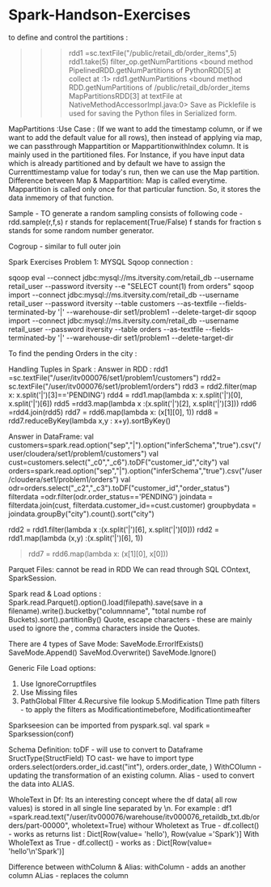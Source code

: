# Spark-Handson-Exercises
to define and control the partitions :
>>> rdd1 =sc.textFile("/public/retail_db/order_items",5)
>>> rdd1.take(5)
>>> filter_op.getNumPartitions
<bound method PipelinedRDD.getNumPartitions of PythonRDD[5] at collect at <stdin>:1>
>>> rdd1.getNumPartitions
<bound method RDD.getNumPartitions of /public/retail_db/order_items MapPartitionsRDD[3] at textFile at NativeMethodAccessorImpl.java:0>
Save as Picklefile is used for saving the Python files in Serialized form.
  
MapPartitions :Use Case : (If we want to add the timestamp column, or if we want to add the default value for all rows), then instead of applying via map, we can passthrough Mappartition or MappartitionwithIndex column.
  It is mainly used in the partitioned files. For Instance, if you have input data which is already partitioned and by default we have to assign the Currenttimestamp value for today's run, then we can use the Map partition.
  Difference between Map & Mappartition:
  Map is called everytime. Mappartition is called only once for that particular function.
 So, it stores the data inmemory of that function.
  
  Sample - TO generate a random sampling
  consists of following code - rdd.sample(r,f,s)
  r stands for replacement(True/False)
  f stands for fraction
  s stands for some random number generator.
  
  Cogroup - similar to full outer join
  
  Spark Exercises Problem 1:
  MYSQL Sqoop connection :
  
   sqoop eval --connect jdbc:mysql://ms.itversity.com/retail_db --username retail_user --password itversity --e "SELECT count(1) from orders"
     sqoop import --connect jdbc:mysql://ms.itversity.com/retail_db --username retail_user --password itversity --table customers --as-textfile --fields-terminated-by '|' --warehouse-dir set1/problem1 --delete-target-dir
  sqoop import --connect jdbc:mysql://ms.itversity.com/retail_db --username retail_user --password itversity --table orders --as-textfile --fields-terminated-by '|' --warehouse-dir set1/problem1 --delete-target-dir
  
  To find the pending Orders in the city :
  
  Handling Tuples in Spark :
  Answer in RDD :
  rdd1 =sc.textFile("/user/itv000076/set1/problem1/customers")
  rdd2= sc.textFile("/user/itv000076/set1/problem1/orders")
   rdd3 = rdd2.filter(map x: x.split('|')[3]=='PENDING')
  rdd4 = rdd1.map(lambda x: x.split('|')[0], x.split('|')[6])
  rdd5 =rdd3.map(lambda x :(x.split('|')[2], x.split('|')[3]))
 rdd6 =rdd4.join(rdd5)
   rdd7 = rdd6.map(lambda x: (x[1][0], 1))
 rdd8 = rdd7.reduceByKey(lambda x,y : x+y).sortByKey()
  
  Answer in DataFrame:
val customers=spark.read.option("sep","|").option("inferSchema","true").csv("/user/cloudera/set1/problem1/customers")
val cust=customers.select("_c0","_c6").toDF("customer_id","city")
val orders=spark.read.option("sep","|").option("inferSchema","true").csv("/user/cloudera/set1/problem1/orders")
val odr=orders.select("_c2","_c3").toDF("customer_id","order_status")  
 filterdata =odr.filter(odr.order_status=='PENDING')
  joindata = filterdata.join(cust, filterdata.customer_id==cust.customer)
groupbydata = joindata.groupBy("city").count().sort("city")

  
  
  


  rdd2 = rdd1.filter(lambda x :(x.split('|')[6], x.split('|')[0]))
 rdd2 = rdd1.map(lambda (x,y) :(x.split('|')[6], 1))

  > rdd7 = rdd6.map(lambda x: (x[1][0], x[0]))
  
  
  Parquet Files: cannot be read in RDD
  We can read through SQL COntext, SparkSession.
  
  Spark read & Load options :
  Spark.read.Parquet().option().load(filepath).save(save in a filename).write().bucketby("columnname", "total numbe rof Buckets).sort().partitionBy()
  Quote, escape characters - these are mainly used to ignore the , comma characters inside the Quotes.
  
  There are 4 types of Save Mode:
  SaveMode.ErrorIfExists()
  SaveMode.Append()
  SaveMod.Overwrite()
  SaveMode.Ignore()
  
  Generic File Load options:
  1. Use IgnoreCorruptfiles
  2. Use Missing files
  3. PathGlobal FIlter
  4.Recursive file lookup
  5.Modification TIme path filters - to apply the filters as Modificationtimebefore, Modificationtimeafter
 

  Sparkseesion can be imported from pyspark.sql.
  val spark = Sparksession(conf)
  
  Schema Definition:
  toDF - will use to convert to Dataframe
  SructType(StructField)
  TO cast- we have to import type 
  orders.select(orders.order_id.cast("int"), orders.order_date, )
  WithCOlumn - updating the transformation of an existing column. 
  Alias - used to convert the data into ALIAS.
  
  WholeText in Df: Its an interesting concept where the df data( all row values) is stored in all single line separated by \n.
  For example :
   df1 =spark.read.text("/user/itv000076/warehouse/itv000076_retaildb_txt.db/orders/part-00000", wholetext=True)
  withour Wholetext as True - df.collect() - works as returns list :
  Dict[Row(value= 'hello'), Row(value ='Spark')]
  With WholeText as True - df.collect() - works as :
  Dict[Row(value= 'hello'\n'Spark')]
  
  Difference between withColumn & Alias:
  withColumn - adds an another column 
  ALias - replaces the column
  
  
  
